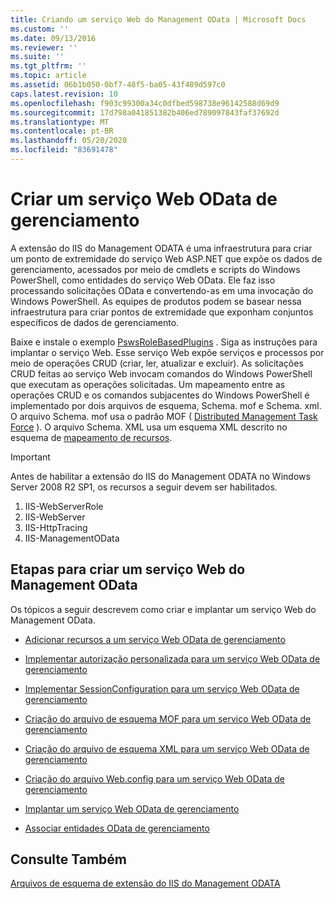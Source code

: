 ```yaml
---
title: Criando um serviço Web do Management OData | Microsoft Docs
ms.custom: ''
ms.date: 09/13/2016
ms.reviewer: ''
ms.suite: ''
ms.tgt_pltfrm: ''
ms.topic: article
ms.assetid: 06b1b050-0bf7-48f5-ba05-43f489d597c0
caps.latest.revision: 10
ms.openlocfilehash: f903c99300a34c0dfbed598738e96142588d69d9
ms.sourcegitcommit: 17d798a041851382b406ed789097843faf37692d
ms.translationtype: MT
ms.contentlocale: pt-BR
ms.lasthandoff: 05/20/2020
ms.locfileid: "83691478"
---
```

# <a name="creating-a-management-odata-web-service"></a>Criar um serviço Web OData de gerenciamento

A extensão do IIS do Management ODATA é uma infraestrutura para criar um ponto de extremidade do serviço Web ASP.NET que expõe os dados de gerenciamento, acessados por meio de cmdlets e scripts do Windows PowerShell, como entidades do serviço Web OData. Ele faz isso processando solicitações OData e convertendo-as em uma invocação do Windows PowerShell. As equipes de produtos podem se basear nessa infraestrutura para criar pontos de extremidade que exponham conjuntos específicos de dados de gerenciamento.

Baixe e instale o exemplo [PswsRoleBasedPlugins](https://code.msdn.microsoft.com:443/windowsdesktop/PswsRoleBasedPlugins-9c79b75a) . Siga as instruções para implantar o serviço Web. Esse serviço Web expõe serviços e processos por meio de operações CRUD (criar, ler, atualizar e excluir). As solicitações CRUD feitas ao serviço Web invocam comandos do Windows PowerShell que executam as operações solicitadas. Um mapeamento entre as operações CRUD e os comandos subjacentes do Windows PowerShell é implementado por dois arquivos de esquema, Schema. mof e Schema. xml. O arquivo Schema. mof usa o padrão MOF ( [Distributed Management Task Force](https://www.dmtf.org/) ). O arquivo Schema. XML usa um esquema XML descrito no esquema de [mapeamento de recursos](./resource-mapping-schema.md).

> [!IMPORTANT]
> Antes de habilitar a extensão do IIS do Management ODATA no Windows Server 2008 R2 SP1, os recursos a seguir devem ser habilitados.
>
> 1. IIS-WebServerRole
> 2. IIS-WebServer
> 3. IIS-HttpTracing
> 4. IIS-ManagementOData

## <a name="steps-for-creating-a-management-odata-web-service"></a>Etapas para criar um serviço Web do Management OData

Os tópicos a seguir descrevem como criar e implantar um serviço Web do Management OData.

- [Adicionar recursos a um serviço Web OData de gerenciamento](./adding-resources-to-a-management-odata-web-service.md)

- [Implementar autorização personalizada para um serviço Web OData de gerenciamento](./implementing-custom-authorization-for-a-management-odata-web-service.md)

- [Implementar SessionConfiguration para um serviço Web OData de gerenciamento](./implementing-sessionconfiguration-for-a-management-odata-web-service.md)

- [Criação do arquivo de esquema MOF para um serviço Web OData de gerenciamento](./authoring-the-mof-schema-file-for-a-management-odata-web-service.md)

- [Criação do arquivo de esquema XML para um serviço Web OData de gerenciamento](./authoring-the-xml-schema-file-for-a-management-odata-web-service.md)

- [Criação do arquivo Web.config para um serviço Web OData de gerenciamento](./authoring-the-web-config-file-for-a-management-odata-web-service.md)

- [Implantar um serviço Web OData de gerenciamento](./deploying-a-management-odata-web-service.md)

- [Associar entidades OData de gerenciamento](./associating-management-odata-entities.md)

## <a name="see-also"></a>Consulte Também

[Arquivos de esquema de extensão do IIS do Management ODATA](./management-odata-iis-extension-schema-files.md)
